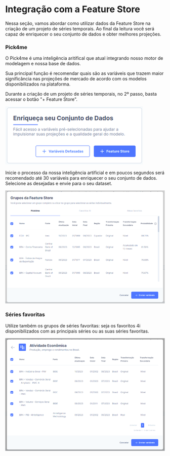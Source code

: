 # Integração com a Feature Store

<!-- TODO: preparar -->

Nessa seção, vamos abordar como utilizar dados da Feature Store na criação de um projeto de séries temporais. Ao final da leitura você será capaz de enriquecer o seu conjunto de dados e obter melhores projeções. 

### Pick4me

O Pick4me é uma inteligência aritifical que atual integrando nosso motor de modelagem e nossa base de dados. 

Sua principal função é recomendar quais são as variáveis que trazem maior significância nas projeções de mercado de acordo com os modelos disponibilizados na plataforma. 

Durante a criação de um projeto de séries temporais, no 2º passo, basta acessar o botão "+ Feature Store". 

<img title="Enriquecendo seu conjunto de dados" alt="Feature Store" src="images/integ_fs1.png">

Inicie o processo da nossa inteligência artificial e em poucos segundos será recomendado até 30 variáveis para enriquecer o seu conjunto de dados. Selecione as desejadas e envie para o seu dataset. 

<img title="Pick4me" alt="Pick4me" src="images/integ_fs2.png">

### Séries favoritas

Utilize também os grupos de séries favoritas: seja os favoritos 4i disponibilizados com as principais séries ou as suas séries favoritas. 

<img title="Grupos Feature Store" alt="Grupos Feature Store" src="images/integ_fs3.png">